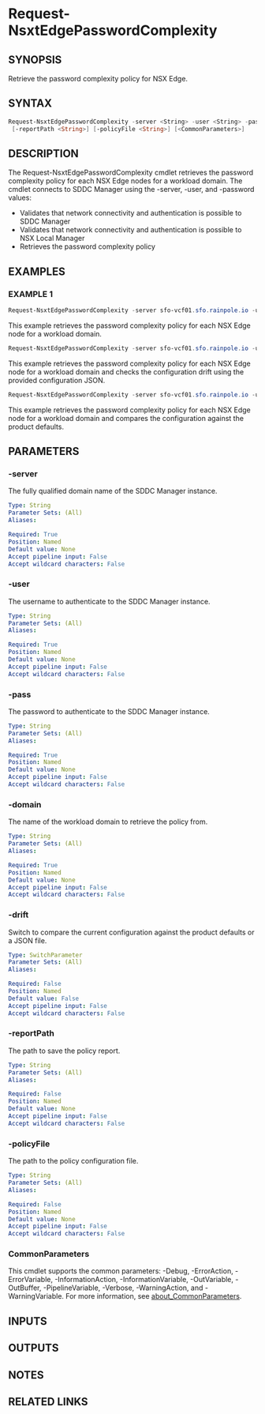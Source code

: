 # Request-NsxtEdgePasswordComplexity

## SYNOPSIS

Retrieve the password complexity policy for NSX Edge.

## SYNTAX

```powershell
Request-NsxtEdgePasswordComplexity -server <String> -user <String> -pass <String> -domain <String> [-drift]
 [-reportPath <String>] [-policyFile <String>] [<CommonParameters>]
```

## DESCRIPTION

The Request-NsxtEdgePasswordComplexity cmdlet retrieves the password complexity policy for each NSX Edge
nodes for a workload domain.
The cmdlet connects to SDDC Manager using the -server, -user, and -password values:

- Validates that network connectivity and authentication is possible to SDDC Manager
- Validates that network connectivity and authentication is possible to NSX Local Manager
- Retrieves the password complexity policy

## EXAMPLES

### EXAMPLE 1

```powershell
Request-NsxtEdgePasswordComplexity -server sfo-vcf01.sfo.rainpole.io -user administrator@vsphere.local -pass VMw@re1! -domain sfo-m01
```

This example retrieves the password complexity policy for each NSX Edge node for a workload domain.

```powershell
Request-NsxtEdgePasswordComplexity -server sfo-vcf01.sfo.rainpole.io -user administrator@vsphere.local -pass VMw@re1! -domain sfo-m01 -drift -reportPath "F:\Reporting" -policyFile "passwordPolicyConfig.json"
```

This example retrieves the password complexity policy for each NSX Edge node for a workload domain and checks the configuration drift using the provided configuration JSON.

```powershell
Request-NsxtEdgePasswordComplexity -server sfo-vcf01.sfo.rainpole.io -user administrator@vsphere.local -pass VMw@re1! -domain sfo-m01
```

This example retrieves the password complexity policy for each NSX Edge node for a workload domain and compares the configuration against the product defaults.

## PARAMETERS

### -server

The fully qualified domain name of the SDDC Manager instance.

```yaml
Type: String
Parameter Sets: (All)
Aliases:

Required: True
Position: Named
Default value: None
Accept pipeline input: False
Accept wildcard characters: False
```

### -user

The username to authenticate to the SDDC Manager instance.

```yaml
Type: String
Parameter Sets: (All)
Aliases:

Required: True
Position: Named
Default value: None
Accept pipeline input: False
Accept wildcard characters: False
```

### -pass

The password to authenticate to the SDDC Manager instance.

```yaml
Type: String
Parameter Sets: (All)
Aliases:

Required: True
Position: Named
Default value: None
Accept pipeline input: False
Accept wildcard characters: False
```

### -domain

The name of the workload domain to retrieve the policy from.

```yaml
Type: String
Parameter Sets: (All)
Aliases:

Required: True
Position: Named
Default value: None
Accept pipeline input: False
Accept wildcard characters: False
```

### -drift

Switch to compare the current configuration against the product defaults or a JSON file.

```yaml
Type: SwitchParameter
Parameter Sets: (All)
Aliases:

Required: False
Position: Named
Default value: False
Accept pipeline input: False
Accept wildcard characters: False
```

### -reportPath

The path to save the policy report.

```yaml
Type: String
Parameter Sets: (All)
Aliases:

Required: False
Position: Named
Default value: None
Accept pipeline input: False
Accept wildcard characters: False
```

### -policyFile

The path to the policy configuration file.

```yaml
Type: String
Parameter Sets: (All)
Aliases:

Required: False
Position: Named
Default value: None
Accept pipeline input: False
Accept wildcard characters: False
```

### CommonParameters

This cmdlet supports the common parameters: -Debug, -ErrorAction, -ErrorVariable, -InformationAction, -InformationVariable, -OutVariable, -OutBuffer, -PipelineVariable, -Verbose, -WarningAction, and -WarningVariable. For more information, see [about_CommonParameters](http://go.microsoft.com/fwlink/?LinkID=113216).

## INPUTS

## OUTPUTS

## NOTES

## RELATED LINKS
